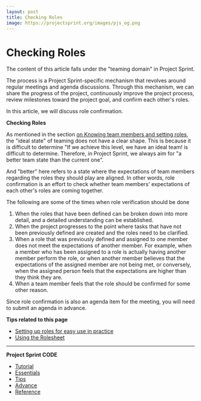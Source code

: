 ```yaml
---
layout: post
title: Checking Roles
image: https://projectsprint.org/images/pjs_og.png
---
```


# Checking Roles

The content of this article falls under the "teaming domain" in Project Sprint.

The process is a Project Sprint-specific mechanism that revolves around regular meetings and agenda discussions. Through this mechanism, we can share the progress of the project, continuously improve the project process, review milestones toward the project goal, and confirm each other's roles.

In this article, we will discuss role confirmation.

**Checking Roles**

As mentioned in the section [on Knowing team members and setting roles](../../../../../code/tutorial/section2-2.md), the "ideal state" of teaming does not have a clear shape. This is because it is difficult to determine "If we achieve this level, we have an ideal team! is difficult to determine. Therefore, in Project Sprint, we always aim for "a better team state than the current one".

And "better" here refers to a state where the expectations of team members regarding the roles they should play are aligned. In other words, role confirmation is an effort to check whether team members' expectations of each other's roles are coming together.

The following are some of the times when role verification should be done

1. When the roles that have been defined can be broken down into more detail, and a detailed understanding can be established.
2. When the project progresses to the point where tasks that have not been previously defined are created and the roles need to be clarified.
3. When a role that was previously defined and assigned to one member does not meet the expectations of another member. For example, when a member who has been assigned to a role is actually having another member perform the role, or when another member believes that the expectations of the assigned member are not being met, or conversely, when the assigned person feels that the expectations are higher than they think they are.
4. When a team member feels that the role should be confirmed for some other reason.

Since role confirmation is also an agenda item for the meeting, you will need to submit an agenda in advance.

**Tips related to this page**

* [Setting up roles for easy use in practice](../../../../../code/tips/tips5.md)
* [Using the Rolesheet](../../../../../code/tips/tips6.md)

***

**Project Sprint CODE**

* [Tutorial](index.md)
* [Essentials](../essentials.md)
* [Tips](broken-reference)
* [Advance](../../../../../code/advance.md)
* [Reference](../../../../../code/reference.md)
